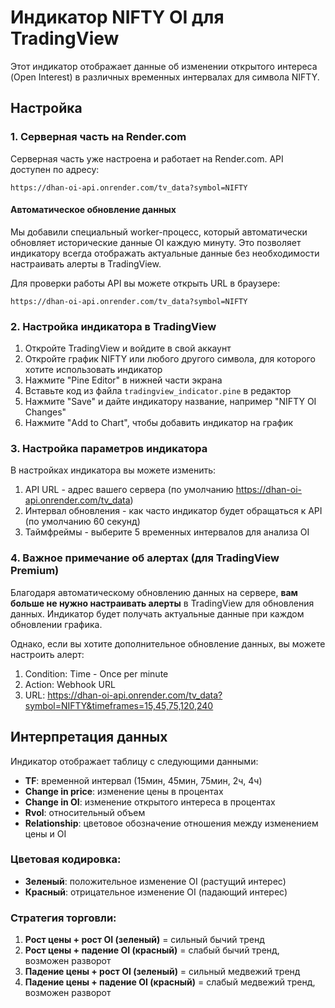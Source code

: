 # Индикатор NIFTY OI для TradingView

Этот индикатор отображает данные об изменении открытого интереса (Open Interest) в различных временных интервалах для символа NIFTY.

## Настройка

### 1. Серверная часть на Render.com

Серверная часть уже настроена и работает на Render.com. API доступен по адресу:
```
https://dhan-oi-api.onrender.com/tv_data?symbol=NIFTY
```

#### Автоматическое обновление данных

Мы добавили специальный worker-процесс, который автоматически обновляет исторические данные OI каждую минуту. Это позволяет индикатору всегда отображать актуальные данные без необходимости настраивать алерты в TradingView.

Для проверки работы API вы можете открыть URL в браузере:
```
https://dhan-oi-api.onrender.com/tv_data?symbol=NIFTY
```

### 2. Настройка индикатора в TradingView

1. Откройте TradingView и войдите в свой аккаунт
2. Откройте график NIFTY или любого другого символа, для которого хотите использовать индикатор
3. Нажмите "Pine Editor" в нижней части экрана
4. Вставьте код из файла `tradingview_indicator.pine` в редактор
5. Нажмите "Save" и дайте индикатору название, например "NIFTY OI Changes"
6. Нажмите "Add to Chart", чтобы добавить индикатор на график

### 3. Настройка параметров индикатора

В настройках индикатора вы можете изменить:
1. API URL - адрес вашего сервера (по умолчанию https://dhan-oi-api.onrender.com/tv_data)
2. Интервал обновления - как часто индикатор будет обращаться к API (по умолчанию 60 секунд)
3. Таймфреймы - выберите 5 временных интервалов для анализа OI

### 4. Важное примечание об алертах (для TradingView Premium)

Благодаря автоматическому обновлению данных на сервере, **вам больше не нужно настраивать алерты** в TradingView для обновления данных. Индикатор будет получать актуальные данные при каждом обновлении графика.

Однако, если вы хотите дополнительное обновление данных, вы можете настроить алерт:
1. Condition: Time - Once per minute
2. Action: Webhook URL
3. URL: https://dhan-oi-api.onrender.com/tv_data?symbol=NIFTY&timeframes=15,45,75,120,240

## Интерпретация данных

Индикатор отображает таблицу с следующими данными:
- **TF**: временной интервал (15мин, 45мин, 75мин, 2ч, 4ч)
- **Change in price**: изменение цены в процентах
- **Change in OI**: изменение открытого интереса в процентах
- **Rvol**: относительный объем
- **Relationship**: цветовое обозначение отношения между изменением цены и OI

### Цветовая кодировка:
- **Зеленый**: положительное изменение OI (растущий интерес)
- **Красный**: отрицательное изменение OI (падающий интерес)

### Стратегия торговли:
1. **Рост цены + рост OI (зеленый)** = сильный бычий тренд
2. **Рост цены + падение OI (красный)** = слабый бычий тренд, возможен разворот
3. **Падение цены + рост OI (зеленый)** = сильный медвежий тренд
4. **Падение цены + падение OI (красный)** = слабый медвежий тренд, возможен разворот 